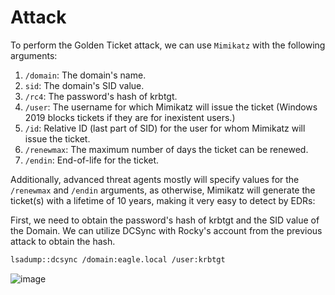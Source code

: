 # Attack
To perform the Golden Ticket attack, we can use `Mimikatz` with the following arguments:
1) `/domain`: The domain's name.
2) `sid`: The domain's SID value.
3) `/rc4`: The password's hash of krbtgt.
4) `/user`: The username for which Mimikatz will issue the ticket (Windows 2019 blocks tickets if they are for inexistent users.)
5) `/id`: Relative ID (last part of SID) for the user for whom Mimikatz will issue the ticket.
6) `/renewmax`: The maximum number of days the ticket can be renewed.
7) `/endin`: End-of-life for the ticket.

Additionally, advanced threat agents mostly will specify values for the `/renewmax` and `/endin` arguments, as otherwise, Mimikatz will generate the ticket(s) with a lifetime of 10 years, making it very easy to detect by EDRs:

First, we need to obtain the password's hash of krbtgt and the SID value of the Domain. We can utilize DCSync with Rocky's account from the previous attack to obtain the hash.
```bash
lsadump::dcsync /domain:eagle.local /user:krbtgt
```
![image](https://github.com/offensivecyber03/Windows-Attack-Defense/assets/71892943/fa31d8cd-8b01-4c6e-8869-ad5d04723062)

